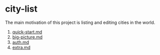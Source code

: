 
# city-list
The main motivation of this project is listing and editing cities in the world.

1. [quick-start.md](./quick-start.md)
2. [big-picture.md](./big-picture.md)
3. [auth.md](./auth.md)
4. [extra.md](./quick-start.md)

